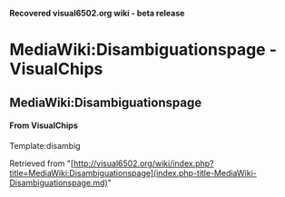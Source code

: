**Recovered visual6502.org wiki - beta release**

# MediaWiki:Disambiguationspage - VisualChips

## MediaWiki:Disambiguationspage

#### From VisualChips

Template:disambig

Retrieved from "[http://visual6502.org/wiki/index.php?title=MediaWiki:Disambiguationspage](index.php-title-MediaWiki-Disambiguationspage.md)"

